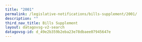 ```yaml
---
title: "2001"
permalink: /legislative-notifications/bills-supplement/2001/
description: ""
third_nav_title: Bills Supplement
layout: datagovsg-v2-search
datagovsg-id: d_49e2b359b2eba23e78dbaee07945647e
---
```

